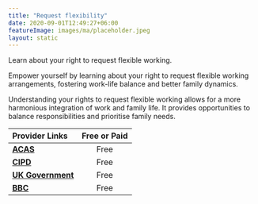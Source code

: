 ```yaml
---
title: "Request flexibility"
date: 2020-09-01T12:49:27+06:00
featureImage: images/ma/placeholder.jpeg
layout: static
---
```


Learn about your right to request flexible working.

Empower yourself by learning about your right to request flexible working arrangements, fostering work-life balance and better family dynamics.

Understanding your rights to request flexible working allows for a more harmonious integration of work and family life. It provides opportunities to balance responsibilities and prioritise family needs.

| Provider Links      | Free or Paid  |  
| :-----------          | :--------------:      |  
| [**ACAS**](https://www.acas.org.uk/flexible-working) | Free  | 
| [**CIPD**](https://www.cipd.org/uk/knowledge/guides/requesting-flexible-working-guide/) | Free  | 
| [**UK Government**](https://www.gov.uk/flexible-working) | Free  | 
| [**BBC**](https://www.bbc.com/worklife/article/20230227-what-does-work-life-balance-mean-in-a-changed-work-world) | Free  | 
  

<br/><br/>






